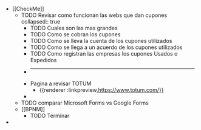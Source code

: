 - [[CheckMe]]
	- TODO  Revisar como funcionan las webs que dan cupones
	  collapsed:: true
		- TODO Cuales son las mas grandes
		- TODO Como se cobran los cupones
		- TODO Como se lleva la cuenta de los cupones utilizados
		- TODO Como se llega a un acuerdo de los cupones utilizados
		- TODO Como registran las empresas los cupones Usados o Expedidos
		-
		  ---
		- Pagina a revisar TOTUM
			- {{renderer :linkpreview,https://www.totum.com/}}
		-
	- TODO comparar Microsoft Forms vs Google Forms
	- [[BPNM]]
		- TODO Terminar
-